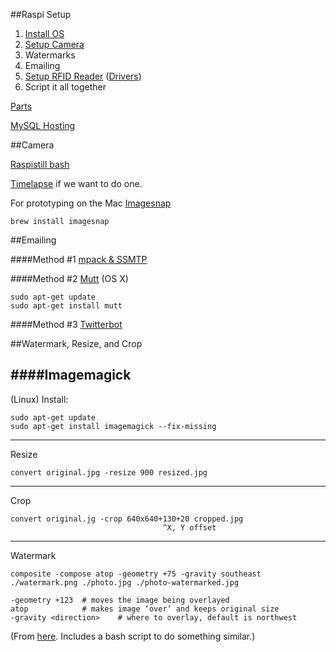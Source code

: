 ##Raspi Setup

1. [Install OS](http://www.raspberrypi.org/help/noobs-setup/)
2. [Setup Camera](http://www.raspberrypi.org/documentation/usage/camera/README.md)
3. Watermarks
4. Emailing
5. [Setup RFID Reader](https://www.sparkfun.com/tutorials/243) ([Drivers](http://www.ftdichip.com/FTDrivers.htm))
6. Script it all together

[Parts](https://docs.google.com/document/d/1Aqv9FwogubRNbwb0DYq8632tRPEbR4dWg0ym3a4JpQk/edit?usp=sharing)

[MySQL Hosting](http://www.freemysqlhosting.net/)

##Camera

[Raspistill bash](http://www.raspberrypi.org/documentation/usage/camera/raspicam/raspistill.md)

[Timelapse](http://www.raspberrypi.org/documentation/usage/camera/raspicam/timelapse.md) if we want to do one.

For prototyping on the Mac [Imagesnap](http://osxdaily.com/2007/01/24/capture-isight-images-using-the-command-line/) 
```
brew install imagesnap
```

##Emailing

####Method #1
[mpack & SSMTP](http://ozzmaker.com/2012/12/03/send-email-from-the-raspberry-pi-or-linux-command-line-with-attachments/)

####Method #2
[Mutt](http://www.maclife.com/article/columns/terminal_101_using_mutt_email_client) (OS X) 
```
sudo apt-get update
sudo apt-get install mutt
```

####Method #3
[Twitterbot](http://www.instructables.com/id/Raspberry-Pi-Twitterbot/?ALLSTEPS)

##Watermark, Resize, and Crop

####Imagemagick
---
(Linux) Install:
```
sudo apt-get update
sudo apt-get install imagemagick --fix-missing
```
---
Resize
```
convert original.jpg -resize 900 resized.jpg
```
---

Crop
```
convert original.jg -crop 640x640+130+20 cropped.jpg
                                  ^X, Y offset
```

---

Watermark
```	
composite -compose atop -geometry +75 -gravity southeast ./watermark.png ./photo.jpg ./photo-watermarked.jpg
```

```
-geometry +123	# moves the image being overlayed
atop			# makes image ‘over’ and keeps original size
-gravity <direction>	# where to overlay, default is northwest
```

(From [here](http://www.xoogu.com/2013/how-to-automatically-watermark-or-batch-watermark-photos-using-imagemagick/). Includes a bash script to do something similar.)
